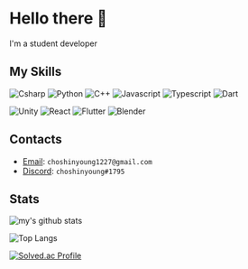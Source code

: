 # Hello there 👋

I'm a student developer


## My Skills
![Csharp](https://img.shields.io/badge/-Csharp-8b61c9?style=for-the-badge&logo=c-sharp&logoColor=fff)
![Python](https://img.shields.io/badge/-Python-306998?style=for-the-badge&logo=python&logoColor=fff)
![C++](https://img.shields.io/badge/-C++-4e8bcf?style=for-the-badge&logo=c&logoColor=fff)
![Javascript](https://img.shields.io/badge/-JavaScript-cfba30?style=for-the-badge&logo=Javascript&logoColor=fff)
![Typescript](https://img.shields.io/badge/-TypeScript-3178c6?style=for-the-badge&logo=typescript&logoColor=fff)
![Dart](https://img.shields.io/badge/-Dart-0175c2?style=for-the-badge&logo=dart&logoColor=fff)
   
![Unity](https://img.shields.io/badge/-Unity-000000?style=for-the-badge&logo=unity&logoColor=fff)
![React](https://img.shields.io/badge/-React-13b9fd?style=for-the-badge&logo=react&logoColor=fff)
![Flutter](https://img.shields.io/badge/-Flutter-0175c2?style=for-the-badge&logo=flutter&logoColor=fff)
![Blender](https://img.shields.io/badge/-Blender-EA7600?style=for-the-badge&logo=blender&logoColor=fff)


## Contacts
- [Email](mailto:choshinyoung1227@gmail.com): `choshinyoung1227@gmail.com`
- [Discord](discord://-/users/396163884005851137): `choshinyoung#1795`


## Stats

![my's github stats](https://github-readme-stats.vercel.app/api?username=choshinyoung&theme=dark)

![Top Langs](https://github-readme-stats.vercel.app/api/top-langs/?username=choshinyoung&layout=compact&theme=dark)

[![Solved.ac Profile](http://mazassumnida.wtf/api/v2/generate_badge?boj=choshinyoung)](https://solved.ac/choshinyoung/)

